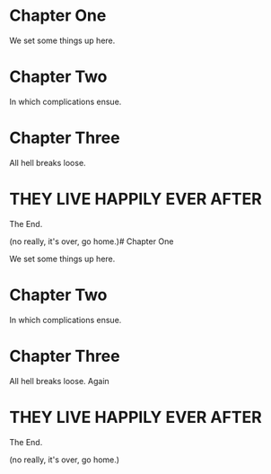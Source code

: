 # Chapter One 

We set some things up here. 


# Chapter Two

In which complications ensue.

# Chapter Three

All hell breaks loose.

# THEY LIVE HAPPILY EVER AFTER

The End. 

(no really, it's over, go home.)# Chapter One 

We set some things up here. 


# Chapter Two

In which complications ensue.

# Chapter Three

All hell breaks loose. Again

# THEY LIVE HAPPILY EVER AFTER

The End. 

(no really, it's over, go home.)